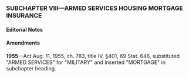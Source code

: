 ### SUBCHAPTER VIII—ARMED SERVICES HOUSING MORTGAGE INSURANCE ###

#### **Editorial Notes** ####

#### Amendments ####

**1955**—Act Aug. 11, 1955, ch. 783, title IV, §401, 69 Stat. 646, substituted "ARMED SERVICES" for "MILITARY" and inserted "MORTGAGE" in subchapter heading.